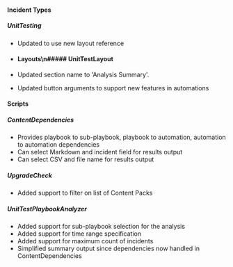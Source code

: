 #### Incident Types
##### UnitTesting
- Updated to use new layout reference

- #### Layouts\n##### UnitTestLayout
- Updated section name to 'Analysis Summary'.
- Updated button arguments to support new features in automations

#### Scripts
##### ContentDependencies
- Provides playbook to sub-playbook, playbook to automation, automation to automation dependencies
- Can select Markdown and incident field for results output
- Can select CSV and file name for results output 

##### UpgradeCheck
- Added support to filter on list of Content Packs

##### UnitTestPlaybookAnalyzer
- Added support for sub-playbook selection for the analysis
- Added support for time range specification
- Added support for maximum count of incidents
- Simplified summary output since dependencies now handled in ContentDependencies

